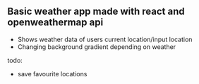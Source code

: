 ## Basic weather app made with react and openweathermap api

- Shows weather data of users current location/input location
- Changing background gradient depending on weather

todo:
- save favourite locations
